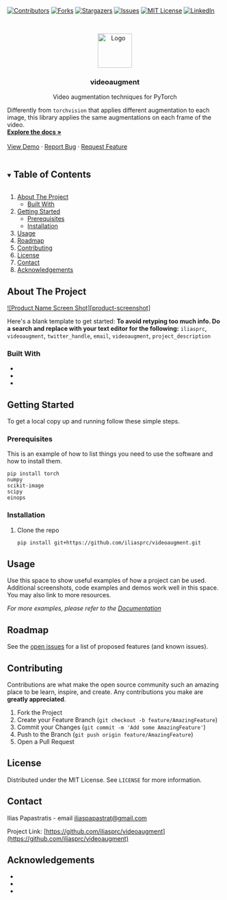 <!--
*** Thanks for checking out the Best-README-Template. If you have a suggestion
*** that would make this better, please fork the repo and create a pull request
*** or simply open an issue with the tag "enhancement".
*** Thanks again! Now go create something AMAZING! :D
***
***
***
*** To avoid retyping too much info. Do a search and replace for the following:
*** iliasprc, videoaugment, twitter_handle, email, videoaugment, project_description
-->



<!-- PROJECT SHIELDS -->
<!--
*** I'm using markdown "reference style" links for readability.
*** Reference links are enclosed in brackets [ ] instead of parentheses ( ).
*** See the bottom of this document for the declaration of the reference variables
*** for contributors-url, forks-url, etc. This is an optional, concise syntax you may use.
*** https://www.markdownguide.org/basic-syntax/#reference-style-links
-->
[![Contributors][contributors-shield]][contributors-url]
[![Forks][forks-shield]][forks-url]
[![Stargazers][stars-shield]][stars-url]
[![Issues][issues-shield]][issues-url]
[![MIT License][license-shield]][license-url]
[![LinkedIn][linkedin-shield]][linkedin-url]



<!-- PROJECT LOGO -->
<br />
<p align="center">
  <a href="https://github.com/iliasprc/videoaugment">
    <img src="images/logo.png" alt="Logo" width="80" height="80">
  </a>

  <h3 align="center">videoaugment</h3>

  <p align="center">
    Video augmentation techniques for PyTorch

Differently from `torchvision` that applies different augmentation to each image, this library applies the same augmentations on each frame of the video.
    <br />
    <a href="https://github.com/iliasprc/videoaugment"><strong>Explore the docs »</strong></a>
    <br />
    <br />
    <a href="https://github.com/iliasprc/videoaugment">View Demo</a>
    ·
    <a href="https://github.com/iliasprc/videoaugment/issues">Report Bug</a>
    ·
    <a href="https://github.com/iliasprc/videoaugment/issues">Request Feature</a>
  </p>
</p>



<!-- TABLE OF CONTENTS -->
<details open="open">
  <summary><h2 style="display: inline-block">Table of Contents</h2></summary>
  <ol>
    <li>
      <a href="#about-the-project">About The Project</a>
      <ul>
        <li><a href="#built-with">Built With</a></li>
      </ul>
    </li>
    <li>
      <a href="#getting-started">Getting Started</a>
      <ul>
        <li><a href="#prerequisites">Prerequisites</a></li>
        <li><a href="#installation">Installation</a></li>
      </ul>
    </li>
    <li><a href="#usage">Usage</a></li>
    <li><a href="#roadmap">Roadmap</a></li>
    <li><a href="#contributing">Contributing</a></li>
    <li><a href="#license">License</a></li>
    <li><a href="#contact">Contact</a></li>
    <li><a href="#acknowledgements">Acknowledgements</a></li>
  </ol>
</details>



<!-- ABOUT THE PROJECT -->
## About The Project

[![Product Name Screen Shot][product-screenshot]](https://example.com)

Here's a blank template to get started:
**To avoid retyping too much info. Do a search and replace with your text editor for the following:**
`iliasprc`, `videoaugment`, `twitter_handle`, `email`, `videoaugment`, `project_description`


### Built With

* []()
* []()
* []()



<!-- GETTING STARTED -->
## Getting Started

To get a local copy up and running follow these simple steps.

### Prerequisites

This is an example of how to list things you need to use the software and how to install them.

  ```
  pip install torch 
  numpy 
  scikit-image 
  scipy
  einops
 
  ```

### Installation

1. Clone the repo
   ```sh
   pip install git+https://github.com/iliasprc/videoaugment.git
   ```




<!-- USAGE EXAMPLES -->
## Usage

Use this space to show useful examples of how a project can be used. Additional screenshots, code examples and demos work well in this space. You may also link to more resources.

_For more examples, please refer to the [Documentation](https://example.com)_



<!-- ROADMAP -->
## Roadmap

See the [open issues](https://github.com/iliasprc/videoaugment/issues) for a list of proposed features (and known issues).



<!-- CONTRIBUTING -->
## Contributing

Contributions are what make the open source community such an amazing place to be learn, inspire, and create. Any contributions you make are **greatly appreciated**.

1. Fork the Project
2. Create your Feature Branch (`git checkout -b feature/AmazingFeature`)
3. Commit your Changes (`git commit -m 'Add some AmazingFeature'`)
4. Push to the Branch (`git push origin feature/AmazingFeature`)
5. Open a Pull Request



<!-- LICENSE -->
## License

Distributed under the MIT License. See `LICENSE` for more information.



<!-- CONTACT -->
## Contact

Ilias Papastratis - email [iliaspapastrat@gmail.com]() 

Project Link: [https://github.com/iliasprc/videoaugment](https://github.com/iliasprc/videoaugment)



<!-- ACKNOWLEDGEMENTS -->
## Acknowledgements

* []()
* []()
* []()





<!-- MARKDOWN LINKS & IMAGES -->
<!-- https://www.markdownguide.org/basic-syntax/#reference-style-links -->


[contributors-shield]: https://img.shields.io/github/contributors/iliasprc/videoaugment.svg?style=for-the-badge
[contributors-url]: https://github.com/iliasprc/videoaugment/graphs/contributors
[forks-shield]: https://img.shields.io/github/forks/iliasprc/videoaugment.svg?style=for-the-badge
[forks-url]: https://github.com/iliasprc/videoaugment/network/members
[stars-shield]: https://img.shields.io/github/stars/iliasprc/videoaugment.svg?style=for-the-badge
[stars-url]: https://github.com/iliasprc/videoaugment/stargazers
[issues-shield]: https://img.shields.io/github/issues/iliasprc/videoaugment.svg?style=for-the-badge
[issues-url]: https://github.com/iliasprc/videoaugment/issues
[license-shield]: https://img.shields.io/github/license/iliasprc/videoaugment.svg?style=for-the-badge
[license-url]: https://github.com/iliasprc/videoaugment/blob/master/LICENSE.txt
[linkedin-shield]: https://img.shields.io/badge/-LinkedIn-black.svg?style=for-the-badge&logo=linkedin&colorB=555
[linkedin-url]: https://www.linkedin.com/in/ilias-papastratis-16819412a/
